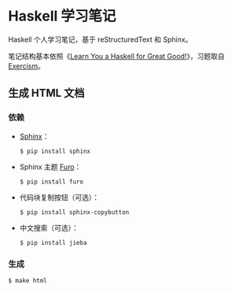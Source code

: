 # Haskell 学习笔记

Haskell 个人学习笔记，基于 reStructuredText 和 Sphinx。

笔记结构基本依照《[Learn You a Haskell for Great Good!](http://learnyouahaskell.com/)》，习题取自 [Exercism](https://exercism.org/)。

## 生成 HTML 文档

### 依赖

- [Sphinx](https://www.sphinx-doc.org/zh_CN/master/)：

  ```
  $ pip install sphinx
  ```

- Sphinx 主题 [Furo](https://pradyunsg.me/furo/)：

  ```
  $ pip install furo
  ```

- 代码块复制按钮（可选）：

  ```
  $ pip install sphinx-copybutton
  ```

- 中文搜索（可选）：

  ```
  $ pip install jieba
  ```

### 生成

```
$ make html
```

